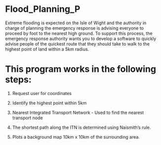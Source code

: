 # Flood_Planning_P

Extreme flooding is expected on the Isle of Wight and the authority in charge
of planning the emergency response is advising everyone to proceed by foot to
the nearest high ground.
To support this process, the emergency response authority wants you to develop
a software to quickly advise people of the quickest route that they should take
to walk to the highest point of land within a 5km radius.

# This program works in the following steps:

1. Request user for coordinates 

2. Identify the highest point within 5km

3. Nearest Integrated Transport Network - Used to find the nearest transport node

4. The shortest path along the ITN is determined using Naismith’s rule.

5. Plots a background map 10km x 10km of the surrounding area.
